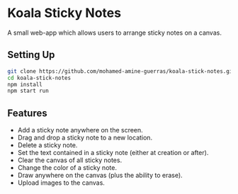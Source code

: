 # Koala Sticky Notes

A small web-app which allows users to arrange sticky notes on a canvas.



## Setting Up

```bash
git clone https://github.com/mohamed-amine-guerras/koala-stick-notes.git
cd koala-stick-notes
npm install
npm start run
```

## Features

* Add a sticky note anywhere on the screen.
* Drag and drop a sticky note to a new location.
* Delete a sticky note.
* Set the text contained in a sticky note (either at creation or after).
* Clear the canvas of all sticky notes.
* Change the color of a sticky note.
* Draw anywhere on the canvas (plus the ability to erase).
* Upload images to the canvas.


